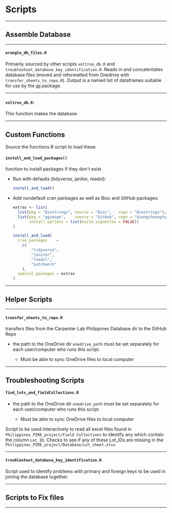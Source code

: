 # Scripts

---

## Assemble Database


---

#### `wrangle_db_files.R`

Primarily sourced by other scripts `voltron_db.R` and `troubleshoot_database_key_identification.R`. Reads in and concatentates database files (moved and reformatted from Onedrive with `transfer_sheets_to_repo.R`). Output is a named list of dataframes suitable for use by the [`dm`](https://dm.cynkra.com/) package. 

---

#### `voltron_db.R`:
This function makes the database.

---

## Custom Functions
Source the functions.R script to load these.

#### `install_and_load_packages()`

function to install packages if they don't exist

* Run with defaults (tidyverse, janitor, readxl):
	```r
	install_and_load()
	```
	
* Add nondefault cran packages as well as Bioc and GitHub packages:

	```R
	extras <- list(
	  list(pkg = "Biostrings", source = "Bioc",   repo = "Biostrings"),
	  list(pkg = "ggimage",    source = "GitHub", repo = "GuangchuangYu/ggimage",
		   install_options = list(build_vignettes = FALSE))
	)

	install_and_load(
	  cran_packages    = 
		c(
			"tidyverse", 
			"janitor", 
			"readxl", 
			"patchwork"
		),
	  special_packages = extras
	)

	```

---

## Helper Scripts

---

#### `transfer_sheets_to_repo.R`

transfers files from the Carpenter Lab Philippines Database dir to the GitHub Repo

* the path to the OneDrive dir `onedrive_path` must be set separately for each user/computer who runs this script.

	* Must be able to sync OneDrive files to local computer
	
---

## Troubleshooting Scripts

#### `find_lots_and_fieldCollections.R`
* the path to the OneDrive dir `onedrive_path` must be set separately for each user/computer who runs this script.

	* Must be able to sync OneDrive files to local computer

Script to be used interactively to read all excel files found in `Philippines_PIRE_project/Field Collections` to identify any which contain the column `Lot_ID`. Checks to see if any of these Lot_IDs are missing in the `Philippines_PIRE_project/Database/Lot_sheet.xlsx`

---

#### `troubleshoot_database_key_identification.R`

Script used to identify problems with primary and foreign keys to be used in joining the database together.

---

## Scripts to Fix files

---

